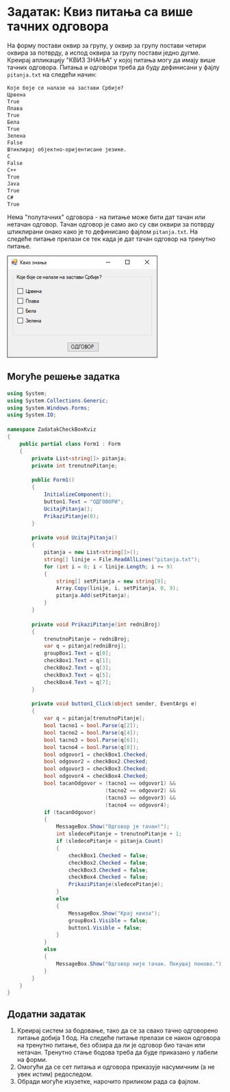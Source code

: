 # Задатак: Квиз питања са више тачних одговора

На форму постави оквир за групу, у оквир за групу постави четири оквира за
потврду, а испод оквира за групу постави једно дугме. Креирај апликацију "КВИЗ
ЗНАЊА" у којој питања могу да имају више тачних одговора. Питања и одговори
треба да буду дефинисани у фајлу `pitanja.txt` на следећи начин:

```text
Које боје се налазе на застави Србије?
Црвена
True
Плава
True
Бела
True
Зелена
False
Штиклирај објектно-оријентисане језике.
C
False
C++
True
Java
True
C#
True
```

Нема "полутачних" одговора - на питање може бити дат тачан или нетачан одговор.
Тачан одговор је само ако су сви оквири за потврду штиклирани онако како је то
дефинисано фајлом `pitanja.txt`. На следеће питање прелази се тек када је дат
тачан одговор на тренутно питање.

![Задатак - Квиз са вишеструким избором](./images/zadatak_mcq.png)

## Могуће решење задатка

```cs
using System;
using System.Collections.Generic;
using System.Windows.Forms;
using System.IO;

namespace ZadatakCheckBoxKviz
{
    public partial class Form1 : Form
    {
        private List<string[]> pitanja;
        private int trenutnoPitanje;

        public Form1()
        {
            InitializeComponent();
            button1.Text = "ОДГОВОРИ";
            UcitajPitanja();
            PrikaziPitanje(0);
        }

        private void UcitajPitanja()
        {
            pitanja = new List<string[]>();
            string[] linije = File.ReadAllLines("pitanja.txt");
            for (int i = 0; i < linije.Length; i += 9)
            {
                string[] setPitanja = new string[9];
                Array.Copy(linije, i, setPitanja, 0, 9);
                pitanja.Add(setPitanja);
            }
        }

        private void PrikaziPitanje(int redniBroj)
        {
            trenutnoPitanje = redniBroj;
            var q = pitanja[redniBroj];
            groupBox1.Text = q[0];
            checkBox1.Text = q[1];
            checkBox2.Text = q[3];
            checkBox3.Text = q[5];
            checkBox4.Text = q[7];
        }

        private void button1_Click(object sender, EventArgs e)
        {
            var q = pitanja[trenutnoPitanje];
            bool tacno1 = bool.Parse(q[2]);
            bool tacno2 = bool.Parse(q[4]);
            bool tacno3 = bool.Parse(q[6]);
            bool tacno4 = bool.Parse(q[8]);
            bool odgovor1 = checkBox1.Checked;
            bool odgovor2 = checkBox2.Checked;
            bool odgovor3 = checkBox3.Checked;
            bool odgovor4 = checkBox4.Checked;
            bool tacanOdgovor = (tacno1 == odgovor1) &&
                                (tacno2 == odgovor2) &&
                                (tacno3 == odgovor3) &&
                                (tacno4 == odgovor4);
            if (tacanOdgovor)
            {
                MessageBox.Show("Одговор је тачан!");
                int sledecePitanje = trenutnoPitanje + 1;
                if (sledecePitanje < pitanja.Count)
                {
                    checkBox1.Checked = false;
                    checkBox2.Checked = false;
                    checkBox3.Checked = false;
                    checkBox4.Checked = false;
                    PrikaziPitanje(sledecePitanje);
                }
                else
                {
                    MessageBox.Show("Крај квиза");
                    groupBox1.Visible = false;
                    button1.Visible = false;
                }
            }
            else
            {
                MessageBox.Show("Одговор није тачан. Покушај поново.");
            }
        }
    }
}
```

## Додатни задатак

1. Креирај систем за бодовање, тако да се за свако тачно одговорено питање
добија 1 бод. На следеће питање прелази се након одговора на тренутно
питање, без обзира да ли је одговор био тачан или нетачан. Тренутно стање
бодова треба да буде приказано у лабели на форми.
2. Омогући да се сет питања и одговора приказује насумичним (а не увек истим)
редоследом.
3. Обради могуће изузетке, нарочито приликом рада са фајлом.
